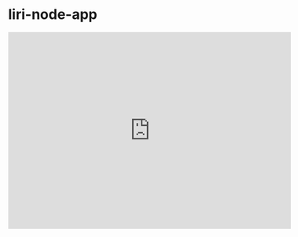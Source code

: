 # liri-node-app


<iframe src="https://embed.cl.ly/2g0T281P322Y" width="575" height="400" style="border:none" frameborder="0" allowtransparency="true" allowfullscreen="true"></iframe>

